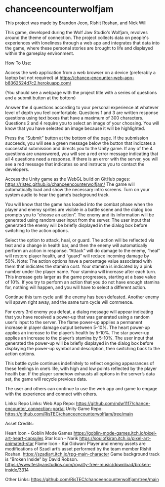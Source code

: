 # chanceencounterwolfjam
This project was made by Brandon Jeon, Rishit Roshan, and Nick Will

This game, developed during the Wolf Jaw Studio's Wolfjam, revolves around the theme of connection. The project collects data on people's experiences with loneliness through a web app and integrates that data into the game, where these personal stories are brought to life and displayed within the gameplay environment. 

How To Use:

Access the web application from a web browser on a device (preferably a laptop but not required) at https://chance-encounter-web-app-b8362524d7c2.herokuapp.com/

(You should see a webpage with the project title with a series of questions and a submit button at the bottom)

Answer the 4 questions according to your personal experience at whatever level of depth you feel comfortable.
Questions 1 and 3 are written response questions using text boxes that have a maximum of 300 characters.
Questions 2 and 4 require you to select an image of your choosing. You will know that you have selected an image because it will be highlighted.

Press the “Submit” button at the bottom of the page.
If the submission succeeds, you will see a green message below the button that indicates a successful submission and directs you to the Unity game.
If any of the 4 questions are unanswered, you will see a red error message indicating that all 4 questions need a response.
If there is an error with the server, you will see a red message that indicates so and instructs you to contact the developers.

Access the Unity game as the WebGL build on GitHub pages: https://ristec.github.io/chanceencounterwolfjam/
The game will automatically load and show the necessary intro screens.
Turn on your system audio to hear the game’s background track.

You will know that the game has loaded into the combat phase when the player and enemy sprites are visible in a battle scene and the dialog box prompts you to “choose an action”.
The enemy and its information will be generated using random user input from the server.
The user input that generated the enemy will be briefly displayed in the dialog box before switching to the action options.

Select the option to attack, heal, or guard. The action will be reflected via text and a change in health bar, and then the enemy will automatically perform an action in response.
“Attack” will do damage to the enemy, “heal” will restore player health, and “guard” will reduce incoming damage by 50%.
Note: The action options have a percentage value associated with them that indicates the stamina cost. Your stamina is indicated by a pink number under the player name. 
Your stamina will increase after each turn. This increase gets larger as the game progresses, starting at a base value of 10%.
If you try to perform an action that you do not have enough stamina for, nothing will happen, and you will have to select a different action.

Continue this turn cycle until the enemy has been defeated. Another enemy will spawn right away, and the same turn cycle will commence.

For every 3rd enemy you defeat, a dialog message will appear indicating that you have received a power-up that was generated using a random user’s input to the server.
The flame power-up applies a permanent increase in player damage output between 5-10%.
The heart power-up applies an increase to the player’s health by 5-10%.
The star power-up applies an increase to the player’s stamina by 5-10%.
The user input that generated the power-up will be briefly displayed in the dialog box before displaying the power-up symbol and description, then switching back to the action options.

This battle cycle continues indefinitely to reflect ongoing appearances of these feelings in one’s life, with high and low points reflected by the player health bar.
If the player somehow exhausts all options in the server’s data set, the game will recycle previous data.

 The user and others can continue to use the web app and game to engage with the experience and connect with others.

 Links:
Repo Links:
Web App Repo: https://github.com/ndw1117/chance-encounter_connection-portal 
Unity Game Repo: https://github.com/RisTEC/chanceencounterwolfjam/tree/main 

Asset Credits:

Heart Icon - Goblin Mode Games https://goblin-mode-games.itch.io/pixel-art-heart-capsules
Star Icon - Narik https://soulofkiran.itch.io/pixel-art-animated-star
Flame Icon - Kai Gidwani
Player and enemy assets are modifications of Szadi art’s asset performed by the team member Rishit Roshan. https://szadiart.itch.io/rpg-main-character
Game background track is “Broken Inside” by David Robson. https://www.fesliyanstudios.com/royalty-free-music/download/broken-inside/3314

Other Links:
https://github.com/RisTEC/chanceencounterwolfjam/tree/main



